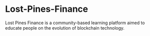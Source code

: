 # Lost-Pines-Finance
Lost Pines Finance is a community-based learning platform aimed to educate people on the evolution of blockchain technology. 
